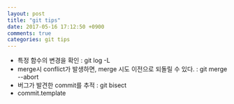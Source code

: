 ```yaml
---
layout: post
title: "git tips"
date: 2017-05-16 17:12:50 +0900
comments: true
categories: git tips
---
```


- 특정 함수의 변경을 확인 : git log -L 
- merge시 conflict가 발생하면, merge 시도 이전으로 되돌릴 수 있다. : git merge --abort
- 버그가 발견한 commit를 추적 : git bisect
- commit.template


